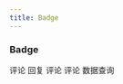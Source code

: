 ```yaml
---
title: Badge
---
```


### Badge

<ml-badge :value="12" class="item">
  <ml-button size="small">评论</ml-button>
</ml-badge>
<ml-badge :value="3" class="item">
  <ml-button size="small">回复</ml-button>
</ml-badge>
<ml-badge value="new" class="item">
  <ml-button size="small">评论</ml-button>
</ml-badge>
<ml-badge :value="200" :max="99" class="item">
  <ml-button size="small">评论</ml-button>
</ml-badge>
<ml-badge is-dot class="item">数据查询</ml-badge>

<style lang="scss">
    .ml-badge {
        margin-right: 40px;
    }
    </style>